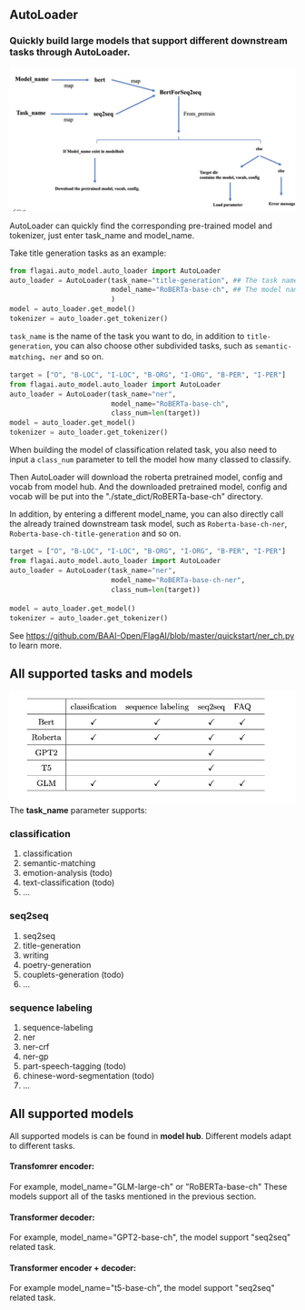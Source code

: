 ## AutoLoader

### Quickly build large models that support different downstream tasks through AutoLoader.

![](./img/autoloader_en_map.png)

AutoLoader can quickly find the corresponding pre-trained model and tokenizer, just enter task_name and model_name.

Take title generation tasks as an example:
```python
from flagai.auto_model.auto_loader import AutoLoader
auto_loader = AutoLoader(task_name="title-generation", ## The task name
                         model_name="RoBERTa-base-ch", ## The model name.
                         )
model = auto_loader.get_model()
tokenizer = auto_loader.get_tokenizer()
```
```task_name``` is the name of the task you want to do, in addition to ```title-generation```, you can also choose other subdivided tasks, such as ```semantic-matching```、```ner``` and so on.
```python
target = ["O", "B-LOC", "I-LOC", "B-ORG", "I-ORG", "B-PER", "I-PER"]
from flagai.auto_model.auto_loader import AutoLoader
auto_loader = AutoLoader(task_name="ner",
                         model_name="RoBERTa-base-ch",
                         class_num=len(target))
model = auto_loader.get_model()
tokenizer = auto_loader.get_tokenizer()
```
When building the model of classification related task, you also need to input a ``class_num`` parameter to tell the model how many classed to classify.

Then AutoLoader will download the roberta pretrained model, config and vocab from model hub.
And the downloaded pretrained model, config and vocab will be put into the "./state_dict/RoBERTa-base-ch" directory.

In addition, by entering a different model_name, you can also directly call the already trained downstream task model, such as ``Roberta-base-ch-ner``, ``Roberta-base-ch-title-generation`` and so on.

```python
target = ["O", "B-LOC", "I-LOC", "B-ORG", "I-ORG", "B-PER", "I-PER"]
from flagai.auto_model.auto_loader import AutoLoader
auto_loader = AutoLoader(task_name="ner",
                         model_name="RoBERTa-base-ch-ner",
                         class_num=len(target))

model = auto_loader.get_model()
tokenizer = auto_loader.get_tokenizer()
```
See https://github.com/BAAI-Open/FlagAI/blob/master/quickstart/ner_ch.py to learn more.
## All supported tasks and models

![model_and_task_table](./img/model_task_table.png)
The **task_name** parameter supports:
### classification
1. classification
2. semantic-matching
3. emotion-analysis (todo)
4. text-classification (todo)
5. ...

### seq2seq
1. seq2seq
2. title-generation
3. writing
4. poetry-generation
5. couplets-generation (todo)
6. ...
### sequence labeling
1. sequence-labeling
2. ner
3. ner-crf
4. ner-gp
5. part-speech-tagging (todo)
6. chinese-word-segmentation (todo)
7. ...

## All supported models
All supported models is can be found in **model hub**.
Different models adapt to different tasks.

#### Transfomrer encoder:

For example, model_name="GLM-large-ch" or "RoBERTa-base-ch" These models support all of the tasks mentioned in the previous section.

#### Transformer decoder:

For example, model_name="GPT2-base-ch", the model support "seq2seq" related task.

#### Transformer encoder + decoder:

For example model_name="t5-base-ch", the model support "seq2seq" related task.
